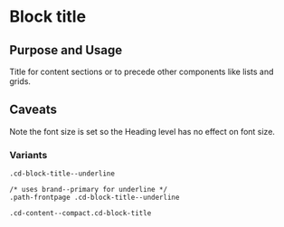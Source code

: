 # Block title

## Purpose and Usage
Title for content sections or to precede other components like lists and grids.

## Caveats
Note the font size is set so the Heading level has no effect on font size.

### Variants

```
.cd-block-title--underline

/* uses brand--primary for underline */
.path-frontpage .cd-block-title--underline

.cd-content--compact.cd-block-title

```
